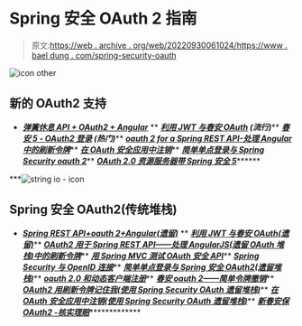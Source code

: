 # Spring 安全 OAuth 2 指南

> 原文:[https://web . archive . org/web/20220930061024/https://www . bael dung . com/spring-security-oauth](https://web.archive.org/web/20220930061024/https://www.baeldung.com/spring-security-oauth)

![icon other](../Images/aac07777b92ab17a996ce21ee0e10633.png)

## 新的 OAuth2 支持

*   ***[弹簧休息 API + OAuth2 + Angular](/web/20221128041646/https://www.baeldung.com/rest-api-spring-oauth2-angular)***
**   ***[利用 JWT 与春安 OAuth](/web/20221128041646/https://www.baeldung.com/spring-security-oauth-jwt) **(流行)*******   ***[春安 5 - OAuth2 登录](/web/20221128041646/https://www.baeldung.com/spring-security-5-oauth2-login) **(热门)*******   ***[oauth 2 for a Spring REST API-处理 Angular 中的刷新令牌](/web/20221128041646/https://www.baeldung.com/spring-security-oauth2-refresh-token-angular)*****   ***[在 OAuth 安全应用中注销](/web/20221128041646/https://www.baeldung.com/logout-spring-security-oauth)*****   ***[简单单点登录与 Spring Security oauth 2](/web/20221128041646/https://www.baeldung.com/sso-spring-security-oauth2)*****   ***[OAuth 2.0 资源服务器带 Spring 安全 5](/web/20221128041646/https://www.baeldung.com/spring-security-oauth-resource-server)*********

***![string io - icon](../Images/91e3c2cb79d1214936b431d7983a0e96.png)

## Spring 安全 OAuth2(传统堆栈)

*   ***[Spring REST API+oauth 2+Angular(遗留)](/web/20221128041646/https://www.baeldung.com/rest-api-spring-oauth2-angular-legacy)***
**   ***[利用 JWT 与春安 OAuth(遗留)](/web/20221128041646/https://www.baeldung.com/spring-security-oauth-jwt-legacy)*****   ***[OAuth2 用于 Spring REST API——处理 AngularJS(遗留 OAuth 堆栈)中的刷新令牌](/web/20221128041646/https://www.baeldung.com/spring-security-oauth2-refresh-token-angular-js-legacy)*****   ***[用 Spring MVC 测试 OAuth 安全 API](/web/20221128041646/https://www.baeldung.com/oauth-api-testing-with-spring-mvc)*****   ***[Spring Security 与 OpenID 连接](/web/20221128041646/https://www.baeldung.com/spring-security-openid-connect)*****   ***[简单单点登录与 Spring 安全 OAuth2(遗留堆栈)](/web/20221128041646/https://www.baeldung.com/sso-spring-security-oauth2-legacy)*****   ***[oauth 2.0 和动态客户端注册](/web/20221128041646/https://www.baeldung.com/spring-security-oauth-dynamic-client-registration)*****   ***[春安 oauth 2——简单令牌撤销](/web/20221128041646/https://www.baeldung.com/spring-security-oauth-revoke-tokens)*****   ***[OAuth2 用刷新令牌记住我(使用 Spring Security OAuth 遗留堆栈)](/web/20221128041646/https://www.baeldung.com/spring-security-oauth2-remember-me)*****   ***[在 OAuth 安全应用中注销(使用 Spring Security OAuth 遗留堆栈)](/web/20221128041646/https://www.baeldung.com/logout-spring-security-oauth-legacy)*****   ***[新春安保 OAuth2 -核实理赔](/web/20221128041646/https://www.baeldung.com/spring-security-oauth-2-verify-claims)****************
